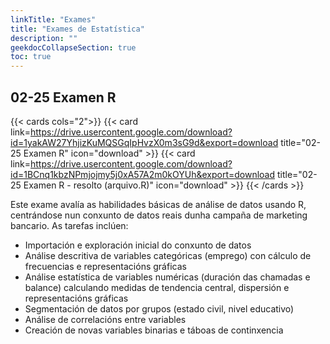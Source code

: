 ```yaml
---
linkTitle: "Exames"
title: "Exames de Estatística"
description: ""
geekdocCollapseSection: true
toc: true
---
```


## 02-25 Examen R

{{< cards cols="2">}}
  {{< card link=https://drive.usercontent.google.com/download?id=1yakAW27YhjizKuMQSGqIpHvzX0m3sG9d&export=download title="02-25 Examen R" icon="download" >}}
  {{< card link=https://drive.usercontent.google.com/download?id=1BCnq1kbzNPmjojmy5j0xA57A2m0kOYUh&export=download title="02-25 Examen R - resolto (arquivo.R)" icon="download" >}}
{{< /cards >}}

Este exame avalía as habilidades básicas de análise de datos usando R, centrándose nun conxunto de datos reais dunha campaña de marketing bancario. As tarefas inclúen:

- Importación e exploración inicial do conxunto de datos
- Análise descritiva de variables categóricas (emprego) con cálculo de frecuencias e representacións gráficas
- Análise estatística de variables numéricas (duración das chamadas e balance) calculando medidas de tendencia central, dispersión e representacións gráficas
- Segmentación de datos por grupos (estado civil, nivel educativo)
- Análise de correlacións entre variables
- Creación de novas variables binarias e táboas de continxencia
